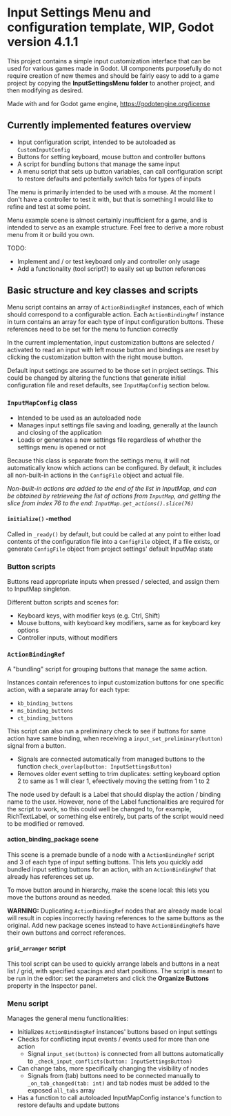 # Input Settings Menu and configuration template, WIP, Godot version 4.1.1

This project contains a simple input customization interface that can be used for various games made in Godot. UI components purposefully do not require creation of new themes and should be fairly easy to add to a game project by copying the **InputSettingsMenu folder** to another project, and then modifying as desired.

Made with and for Godot game engine, <https://godotengine.org/license>

## Currently implemented features overview

- Input configuration script, intended to be autoloaded as `CustomInputConfig`
- Buttons for setting keyboard, mouse button and controller buttons
- A script for bundling buttons that manage the same input
- A menu script that sets up button variables, can call configuration script to restore defaults and potentially switch tabs for types of inputs

The menu is primarily intended to be used with a mouse. At the moment I don't have a controller to test it with, but that is something I would like to refine and test at some point.

Menu example scene is almost certainly insufficient for a game, and is intended to serve as an example structure. Feel free to derive a more robust menu from it or build you own.

TODO:

- Implement and / or test keyboard only and controller only usage
- Add a functionality (tool script?) to easily set up button references

## Basic structure and key classes and scripts

Menu script contains an array of `ActionBindingRef` instances, each of which should correspond to a configurable action. Each `ActionBindingRef` instance in turn contains an array for each type of input configuration buttons. These references need to be set for the menu to function correctly

In the current implementation, input customization buttons are selected / activated to read an input with left mouse button and bindings are reset by clicking the customization button with the right mouse button.

Default input settings are assumed to be those set in project settings. This could be changed by altering the functions that generate initial configuration file and reset defaults, see `InputMapConfig` section below.

### `InputMapConfig` class

- Intended to be used as an autoloaded node
- Manages input settings file saving and loading, generally at the launch and closing of the application
- Loads or generates a new settings file regardless of whether the settings menu is opened or not

Because this class is separate from the settings menu, it will not automatically know which actions can be configured. By default, it includes all non-built-in actions in the `ConfigFile` object and actual file.

*Non-built-in actions are added to the end of the list in InputMap, and can be obtained by retrieveing the list of actions from `InputMap`, and getting the slice from index 76 to the end: `InputMap.get_actions().slice(76)`*

#### `initialize()` -method
  
Called in `_ready()` by default, but could be called at any point to either load contents of the configuration file into a `ConfigFile` object, if a file exists, or generate `ConfigFile` object from project settings' default InputMap state

### Button scripts

Buttons read appropriate inputs when pressed / selected, and assign them to InputMap singleton.

Different button scripts and scenes for:

- Keyboard keys, with modifier keys (e.g. Ctrl, Shift)
- Mouse buttons, with keyboard key modifiers, same as for keyboard key options
- Controller inputs, without modifiers

### `ActionBindingRef`

A "bundling" script for grouping buttons that manage the same action.

Instances contain references to input customization buttons for one specific action, with a separate array for each type:

- `kb_binding_buttons`
- `ms_binding_buttons`
- `ct_binding_buttons`

This script can also run a preliminary check to see if buttons for same action have same binding, when receiving a `input_set_preliminary(button)` signal from a button.

- Signals are connected automatically from managed buttons to the function `check_overlap(button: InputSettingsButton)`
- Removes older event setting to trim duplicates: setting keyboard option 2 to same as 1 will clear 1, efeectively moving the setting from 1 to 2

The node used by default is a Label that should display the action / binding name to the user. However, none of the Label functionalities are required for the script to work, so this could well be changed to, for example, RichTextLabel, or something else entirely, but parts of the script would need to be modified or removed.

#### action_binding_package scene

This scene is a premade bundle of a node with a `ActionBindingRef` script and 3 of each type of input setting buttons. This lets you quickly add bundled input setting buttons for an action, with an `ActionBindingRef` that already has references set up.

To move button around in hierarchy, make the scene local: this lets you move the buttons around as needed.

**WARNING:** Duplicating `ActionBindingRef` nodes that are already made local will result in copies incorrectly having references to the same buttons as the original. Add new package scenes instead to have `ActionBindingRef`s have their own buttons and correct references.

#### `grid_arranger` script

This tool script can be used to quickly arrange labels and buttons in a neat list / grid, with specified spacings and start positions. The script is meant to be run in the editor: set the parameters and click the **Organize Buttons** property in the Inspector panel.

### Menu script

Manages the general menu functionalities:

- Initializes `ActionBindingRef` instances' buttons based on input settings
- Checks for conflicting input events / events used for more than one action
  - Signal `input_set(button)` is connected from all buttons automatically to `_check_input_conflicts(button: InputSettingsButton)`
- Can change tabs, more specifically changing the visibility of nodes
  - Signals from (tab) buttons need to be connected manually to `_on_tab_changed(tab: int)` and tab nodes must be added to the exposed `all_tabs` array
- Has a function to call autoloaded InputMapConfig instance's function to restore defaults and update buttons
